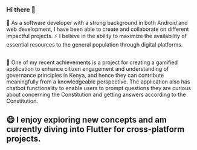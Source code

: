 ### Hi there 👋

<!--
**HenrietteDaughtyOloo/HenrietteDaughtyOloo** is a ✨ _special_ ✨ repository because its `README.md` (this file) appears on your GitHub profile.

Here are some ideas to get you started: -->

 🌱 As a software developer with a strong background in both Android and web development, I have been able to create and collaborate on different impactful projects. 
 ⚡ I believe in the ability to maximize the availability of essential resources to the general population through digital platforms.
##
🔭 One of my recent achievements is a project for creating a gamified application to enhance citizen engagement and understanding of governance principles in Kenya, and hence they can contribute meaningfully from a knowledgeable perspective. The application also has chatbot functionality to enable users to prompt questions they are curious about concerning the Constitution and getting answers according to the Constitution. 

## 😄 I enjoy exploring new concepts and am currently diving into Flutter for cross-platform projects.


